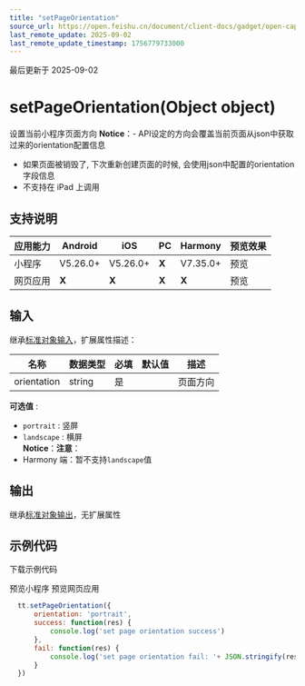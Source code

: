 ```yaml
---
title: "setPageOrientation"
source_url: https://open.feishu.cn/document/client-docs/gadget/open-capabilities/autorotate/setpageorientation
last_remote_update: 2025-09-02
last_remote_update_timestamp: 1756779733000
---
```

最后更新于 2025-09-02

# setPageOrientation(Object object)

设置当前小程序页面方向
**Notice**：- API设定的方向会覆盖当前页面从json中获取过来的orientation配置信息
- 如果页面被销毁了, 下次重新创建页面的时候, 会使用json中配置的orientation字段信息
- 不支持在 iPad 上调用

## 支持说明

应用能力 | Android | iOS | PC | Harmony | 预览效果
--- | --- | --- | --- | --- | ---
小程序 | V5.26.0+ | V5.26.0+ | **X** | V7.35.0+ | 预览
网页应用 | **X** | **X** | **X** | **X** | 预览

## 输入
继承[标准对象输入](https://open.feishu.cn/document/uYjL24iN/ukzNy4SO3IjL5cjM)，扩展属性描述：

名称 | 数据类型 | 必填 | 默认值 | 描述
--- | --- | --- | --- | ---
orientation | string | 是 |  | 页面方向  
**可选值** :   
- `portrait` : 竖屏  
- `landscape` : 横屏  
**Notice**：**注意**：  
- Harmony 端：暂不支持`landscape`值

## 输出
继承[标准对象输出](https://open.feishu.cn/document/uYjL24iN/ukzNy4SO3IjL5cjM#8c92acb8)，无扩展属性
## 示例代码

<md-download-code href="https://open.feishu.cn/document/uYjL24iN/uYDM04iNwQjL2ADN" mobileDisplay="none">下载示例代码</md-download-code>
  <div style="display: flex">
    预览小程序
    预览网页应用

</div> 

```js
  tt.setPageOrientation({
      orientation: 'portrait',
      success: function(res) {
          console.log('set page orientation success')
      },
      fail: function(res) {
          console.log('set page orientation fail: '+ JSON.stringify(res))
      }
  })
```
